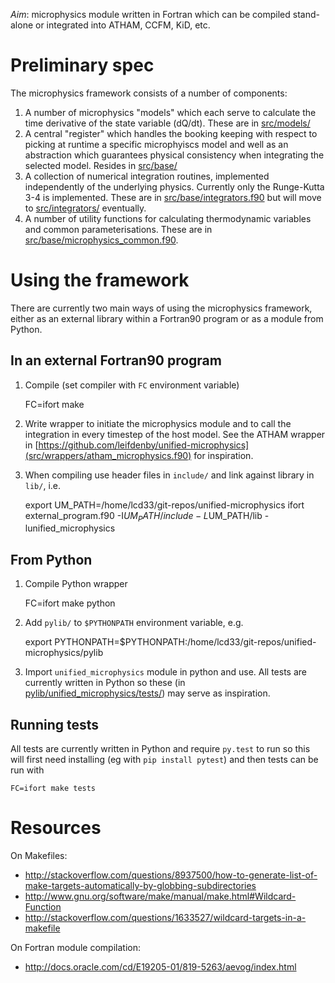 _Aim_: microphysics module written in Fortran which can be compiled stand-alone or integrated into ATHAM, CCFM, KiD, etc.

# Preliminary spec

The microphysics framework consists of a number of components:

1. A number of microphysics "models" which each serve to calculate the time
   derivative of the state variable (dQ/dt). These are in [src/models/](src/models/)
2. A central "register" which handles the booking keeping with respect to
   picking at runtime a specific microphyiscs model and well as an abstraction
   which guarantees physical consistency when integrating the selected model.
   Resides in [src/base/](src/base/)
3. A collection of numerical integration routines, implemented independently of
   the underlying physics.  Currently only the Runge-Kutta 3-4 is implemented.
   These are in [src/base/integrators.f90](src/base/integrators.f90) but will move to [src/integrators/](src/integrators/)
   eventually.
4. A number of utility functions for calculating thermodynamic variables and
   common parameterisations. These are in [src/base/microphysics_common.f90](src/base/microphysics_common.f90).

# Using the framework

There are currently two main ways of using the microphysics framework, either
as an external library within a Fortran90 program or as a module from Python.

## In an external Fortran90 program

1. Compile (set compiler with `FC` environment variable)

    FC=ifort make

2. Write wrapper to initiate the microphysics module and to call the
   integration in every timestep of the host model. See the ATHAM wrapper in
   [https://github.com/leifdenby/unified-microphysics](src/wrappers/atham_microphysics.f90) for inspiration.

3. When compiling use header files in `include/` and link against library in `lib/`, i.e.

    export UM_PATH=/home/lcd33/git-repos/unified-microphysics
    ifort external_program.f90 -I$UM_PATH/include -L$UM_PATH/lib -lunified_microphysics

## From Python

1. Compile Python wrapper
    
    FC=ifort make python

2. Add `pylib/` to `$PYTHONPATH` environment variable, e.g.

    export PYTHONPATH=$PYTHONPATH:/home/lcd33/git-repos/unified-microphysics/pylib

3. Import `unified_microphysics` module in python and use. All tests are
   currently written in Python so these (in
   [pylib/unified_microphysics/tests/](pylib/unified_microphysics/tests/)) may serve as inspiration.


## Running tests

All tests are currently written in Python and require `py.test` to run so this
will first need installing (eg with `pip install pytest`) and then tests can be
run with

    FC=ifort make tests


# Resources

On Makefiles:

- http://stackoverflow.com/questions/8937500/how-to-generate-list-of-make-targets-automatically-by-globbing-subdirectories
- http://www.gnu.org/software/make/manual/make.html#Wildcard-Function
- http://stackoverflow.com/questions/1633527/wildcard-targets-in-a-makefile

On Fortran module compilation:

- http://docs.oracle.com/cd/E19205-01/819-5263/aevog/index.html
